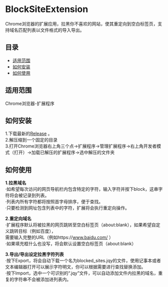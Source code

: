 # BlockSiteExtension
Chrome浏览器的扩展应用，拉黑你不喜欢的网站，使其重定向到空白标签页，支持域名匹配列表以文件格式的导入导出。


## 目录

- [适用范围](#适用范围)  
- [如何安装](#如何安装)  
- [如何使用](#如何使用)  

## 适用范围
Chrome浏览器-扩展程序  

## 如何安装  
1.下载最新的[Release](https://github.com/JiangQiYan713/BlockSiteExtension/releases) 。  
2.解压缩到一个固定的目录  
3.打开Chrome浏览器右上角三个点→扩展程序→管理扩展程序→右上角开发者模式（打开）→加载已解压的扩展程序→选中解压的文件夹  

## 如何使用  

**1.拉黑域名**  
·如希望每次访问的网页导航栏内包含特定的字符，输入字符并按下block，这串字符将会被记录到列表。  
·列表内所有字符都将按照首字母排序，便于查找。  
·只要检测到网址包含列表中的字符，扩展将会执行重定向操作。  

**2.重定向域名**  
·扩展程序默认将被拉黑的网页跳转至空白标签页（about:blank），如果希望自定义跳转目标（例如百度），  
 需要输入完整的URL（例如https://www.baidu.com/  ）  
·如果填充框什么也没写，将会默认设置空白标签页（about:blank）  

**3.导出/导出设定拉黑字符列表**  
·按下Export，将会自动下载一个名为blocked_sites.jqy的文件，使用记事本或者文本编辑器打开可以展示字符明文，你可以根据需要进行查找替换添加。  
·按下Import，选中一个可识别的“.jqy”文件，可以自动添加文件内拉黑的域名，重复的字符串不会被添加进列表内。  
